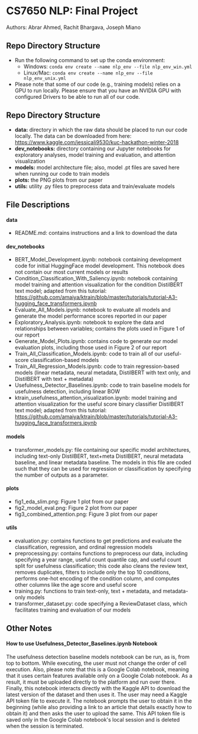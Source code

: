 # CS7650 NLP: Final Project
Authors: Abrar Ahmed, Rachit Bhargava, Joseph Miano

## Repo Directory Structure
* Run the following command to set up the conda environment:
	* Windows: `conda env create --name nlp_env --file nlp_env_win.yml`
	* Linux/Mac: `conda env create --name nlp_env --file nlp_env_unix.yml`
* Please note that some of our code (e.g., training models) relies on a GPU to run locally. Please ensure that you have an NVIDIA GPU with configured Drivers to be able to run all of our code.

## Repo Directory Structure
* **data:** directory in which the raw data should be placed to run our code locally. The data can be downloaded from here: https://www.kaggle.com/jessicali9530/kuc-hackathon-winter-2018
* **dev_notebooks:** directory containing our Jupyter notebooks for exploratory analyses, model training and evaluation, and attention visualization
* **models:** model architecture file; also, model .pt files are saved here when running our code to train models
* **plots:** the PNG plots from our paper
* **utils:** utility .py files to preprocess data and train/evaluate models

## File Descriptions
#### data
* README.md: contains instructions and a link to download the data

#### dev_notebooks
* BERT_Model_Development.ipynb: notebook containing development code for initial HuggingFace model development. This notebook does not contain our most current models or results
* Condition_Classification_With_Saliency.ipynb: notebook containing model training and attention visualization for the condition DistilBERT text model; adapted from this tutorial: https://github.com/amaiya/ktrain/blob/master/tutorials/tutorial-A3-hugging_face_transformers.ipynb
* Evaluate_All_Models.ipynb: notebook to evaluate all models and generate the model performance scores reported in our paper
* Exploratory_Analysis.ipynb: notebook to explore the data and relationships between variables; contains the plots used in Figure 1 of our report
* Generate_Model_Plots.ipynb: contains code to generate our model evaluation plots, including those used in Figure 2 of our report
* Train_All_Classification_Models.ipynb: code to train all of our useful-score classification-based models
* Train_All_Regression_Models.ipynb: code to train regression-based models (linear metadata, neural metadata, DistilBERT with text only, and DistilBERT with text + metadata)
* Usefulness_Detector_Baselines.ipynb: code to train baseline models for usefulness detection, including linear BOW
* ktrain_usefulness_attention_visualization.ipynb: model training and attention visualization for the useful score binary classifier DistilBERT text model; adapted from this tutorial: https://github.com/amaiya/ktrain/blob/master/tutorials/tutorial-A3-hugging_face_transformers.ipynb

#### models
* transformer_models.py: file containing our specific model architectures, including text-only DistilBERT, text+meta DistilBERT, neural metadata baseline, and linear metadata baseline. The models in this file are coded such that they can be used for regression or classification by specifying the number of outputs as a parameter.

#### plots
* fig1_eda_slim.png: Figure 1 plot from our paper
* fig2_model_eval.png: Figure 2 plot from our paper
* fig3_combined_attention.png: Figure 3 plot from our paper

#### utils
* evaluation.py: contains functions to get predictions and evaluate the classification, regression, and ordinal regression models
* preprocessing.py: contains functions to preprocess our data, including specifying a year range, useful count quantile cap, and useful count split for usefulness classification; this code also cleans the review text, removes duplicates, filters to include only the top 10 conditions, performs one-hot encoding of the condition column, and computes other columns like the age score and useful score
* training.py: functions to train text-only, text + metadata, and metadata-only models
* transformer_dataset.py: code specifying a ReviewDataset class, which facilitates training and evaluation of our models

## Other Notes
#### How to use Usefulness_Detector_Baselines.ipynb Notebook
The usefulness detection baseline models notebook can be run, as is, from top to bottom. While executing, the user must not change the order of cell execution. Also, please note that this is a Google Colab notebook, meaning that it uses certain features available only on a Google Colab notebook. As a result, it must be uploaded directly to the platform and run over there. Finally, this notebook interacts directly with the Kaggle API to download the latest version of the dataset and then uses it. The user may need a Kaggle API token file to execute it. The notebook prompts the user to obtain it in the beginning (while also providing a link to an article that details exactly how to obtain it) and then asks the user to upload the same. This API token file is saved only in the Google Colab notebook's local session and is deleted when the session is terminated.
